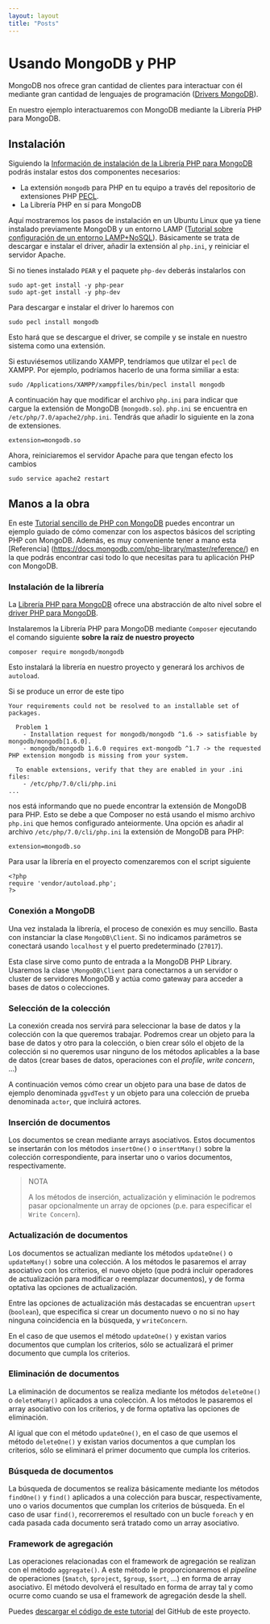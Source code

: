 ```yaml
---
layout: layout
title: "Posts"
---
```


# Usando MongoDB y PHP

MongoDB nos ofrece gran cantidad de clientes para interactuar con él mediante gran cantidad de lenguajes de programación ([Drivers MongoDB](https://docs.mongodb.com/ecosystem/drivers/)).

En nuestro ejemplo interactuaremos con MongoDB mediante la Librería PHP para MongoDB.

## Instalación

Siguiendo la [Información de instalación de la Librería PHP para MongoDB](https://docs.mongodb.com/php-library/master/tutorial/install-php-library/) podrás instalar estos dos componentes necesarios:

* La extensión `mongodb` para PHP en tu equipo a través del repositorio de extensiones PHP [PECL](http://pecl.php.net/).
* La Librería PHP en sí para MongoDB

Aquí mostraremos los pasos de instalación en un Ubuntu Linux que ya tiene instalado previamente MongoDB y un entorno LAMP ([Tutorial sobre configuración de un entorno LAMP+NoSQL](http://ualmtorres.github.io/howtos/ConfiguracionEntornoGGVD/)). Básicamente se trata de descargar e instalar el driver, añadir la extensión al `php.ini`, y reiniciar el servidor Apache.   

Si no tienes instalado `PEAR` y el paquete `php-dev` deberás instalarlos con

```
sudo apt-get install -y php-pear
sudo apt-get install -y php-dev
```

Para descargar e instalar el driver lo haremos con 

```
sudo pecl install mongodb
```

Esto hará que se descargue el driver, se compile y se instale en nuestro sistema como una extensión.
 
Si estuviésemos utilizando XAMPP, tendríamos que utilzar el `pecl` de XAMPP. Por ejemplo, podríamos hacerlo de una forma similiar a esta:

```
sudo /Applications/XAMPP/xamppfiles/bin/pecl install mongodb
```

A continuación hay que modificar el archivo `php.ini` para indicar que cargue la extensión de MongoDB (`mongodb.so`). `php.ini` se encuentra en `/etc/php/7.0/apache2/php.ini`. Tendrás que añadir lo siguiente en la zona de extensiones.

```
extension=mongodb.so
```

Ahora, reiniciaremos el servidor Apache para que tengan efecto los cambios

```
sudo service apache2 restart
```


##  Manos a la obra

En este [Tutorial sencillo de PHP con MongoDB](https://docs.mongodb.com/php-library/master/tutorial/) puedes encontrar un ejemplo guiado de cómo comenzar con los aspectos básicos del scripting PHP con MongoDB. Además, es muy conveniente tener a mano esta [Referencia] (https://docs.mongodb.com/php-library/master/reference/) en la que podrás encontrar casi todo lo que necesitas para tu aplicación PHP con MongoDB.

### Instalación de la librería

La [Librería PHP para MongoDB](https://docs.mongodb.com/php-library/master/) ofrece una abstracción de alto nivel sobre el [driver PHP para MongoDB](http://php.net/manual/en/set.mongodb.php).

Instalaremos la Librería PHP para MongoDB mediante `Composer` ejecutando el comando siguiente **sobre la raíz de nuestro proyecto**

```
composer require mongodb/mongodb
```

Esto instalará la librería en nuestro proyecto y generará los archivos de `autoload`.


Si se produce un error de este tipo

```
Your requirements could not be resolved to an installable set of packages.

  Problem 1
    - Installation request for mongodb/mongodb ^1.6 -> satisfiable by mongodb/mongodb[1.6.0].
    - mongodb/mongodb 1.6.0 requires ext-mongodb ^1.7 -> the requested PHP extension mongodb is missing from your system.

  To enable extensions, verify that they are enabled in your .ini files:
    - /etc/php/7.0/cli/php.ini
...
```
nos está informando que no puede encontrar la extensión de MongoDB para PHP. Esto se debe a que Composer no está usando el mismo archivo `php.ini` que hemos configurado anteiormente. Una opción es añadir al archivo `/etc/php/7.0/cli/php.ini` la extensión de MongoDB para PHP:

```
extension=mongodb.so
```


Para usar la librería en el proyecto comenzaremos con el script siguiente

```
<?php
require 'vendor/autoload.php';
?>
```

### Conexión a MongoDB

Una vez instalada la librería, el proceso de conexión es muy sencillo. Basta con instanciar la clase `MongoDB\Client`. Si no indicamos parámetros se conectará usando `localhost` y el puerto predeterminado (`27017`).

Esta clase sirve como punto de entrada a la MongoDB PHP Library. Usaremos la clase `\MongoDB\Client` para conectarnos a un servidor o cluster de servidores MongoDB y actúa como gateway para acceder a bases de datos o colecciones.

<script src="https://gist.github.com/ualmtorres/18da35108b1f9e96e310.js"></script>



### Selección de la colección

La conexión creada nos servirá para seleccionar la base de datos y la colección con la que queremos trabajar. Podremos crear un objeto para la base de datos y otro para la colección, o bien crear sólo el objeto de la colección si no queremos usar ninguno de los métodos aplicables a la base de datos (crear bases de datos, operaciones con el *profile*, *write  concern*, ...)

A continuación vemos cómo crear un objeto para una base de datos de ejemplo denominada `ggvdTest` y un objeto para una colección de prueba denominada `actor`, que incluirá actores.  
 
<script src="https://gist.github.com/ualmtorres/2ab2429f06b267f893b2.js"></script>

### Inserción de documentos

Los documentos se crean mediante arrays asociativos. Estos documentos se insertarán con los métodos `insertOne()` o `insertMany()` sobre la colección correspondiente, para insertar uno o varios documentos, respectivamente.

> NOTA
> 
> A los métodos de inserción, actualización y eliminación le podremos pasar opcionalmente un array de opciones (p.e. para especificar el `Write Concern`).


 <script src="https://gist.github.com/ualmtorres/03f1806501b4b5742c2d.js"></script>
 
### Actualización de documentos
 
Los documentos se actualizan mediante los métodos `updateOne()` o `updateMany()` sobre una colección. A los métodos le pasaremos el array asociativo con los criterios, el nuevo objeto (que podrá incluir operadores de actualización para modificar o reemplazar documentos), y de forma optativa las opciones de actualización. 

Entre las opciones de actualización más destacadas se encuentran `upsert` (`boolean`), que especifica si crear un documento nuevo o no si no hay ninguna coincidencia en la búsqueda, y `writeConcern`.

En el caso de que usemos el método `updateOne()` y existan varios documentos que cumplan los criterios, sólo se actualizará el primer documento que cumpla los criterios.

<script src="https://gist.github.com/ualmtorres/f49457b604734c48cde0.js"></script>

### Eliminación de documentos

La eliminación de documentos se realiza mediante los métodos `deleteOne()` o `deleteMany()` aplicados a una colección. A los métodos le pasaremos el array asociativo con los criterios, y de forma optativa las opciones de eliminación. 

Al igual que con el método `updateOne()`, en el caso de que usemos el método `deleteOne()` y existan varios documentos a que cumplan los criterios, sólo se eliminará el primer documento que cumpla los criterios.

<script src="https://gist.github.com/ualmtorres/186551788f68b0a9e182.js"></script>

### Búsqueda de documentos

La búsqueda de documentos se realiza básicamente mediante los métodos `findOne()` y  `find()` aplicados a una colección para buscar, respectivamente, uno o varios documentos que cumplan los criterios de búsqueda. En el caso de usar `find()`, recorreremos el resultado con un bucle `foreach` y en cada pasada cada documento será tratado como un array asociativo.

<script src="https://gist.github.com/ualmtorres/f210d59b0ffc8801654d.js"></script>
 
### Framework de agregación

Las operaciones relacionadas con el framework de agregación se realizan con el método `aggregate()`. A este método le proporcionaremos el *pipeline* de operaciones (`$match`, `$project`, `$group`, `$sort`, ...) en forma de array asociativo. El método devolverá el resultado en forma de array tal y como ocurre como cuando se usa el framework de agregación desde la shell.

<script src="https://gist.github.com/ualmtorres/70899dfccfbedaf5f59f.js"></script>

Puedes [descargar el código de este tutorial](https://github.com/ualmtorres/MongoDBPHPSampleProject) del GitHub de este proyecto.
 

